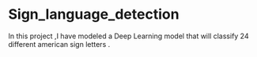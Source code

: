 # Sign_language_detection

In this project ,I have modeled a Deep Learning model that will classify 24 different american sign letters .




